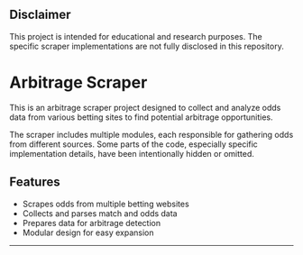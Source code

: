 ## Disclaimer

This project is intended for educational and research purposes. The specific scraper implementations are not fully disclosed in this repository.

# Arbitrage Scraper

This is an arbitrage scraper project designed to collect and analyze odds data from various betting sites to find potential arbitrage opportunities.

The scraper includes multiple modules, each responsible for gathering odds from different sources. Some parts of the code, especially specific implementation details, have been intentionally hidden or omitted.

## Features

- Scrapes odds from multiple betting websites
- Collects and parses match and odds data
- Prepares data for arbitrage detection
- Modular design for easy expansion


---
